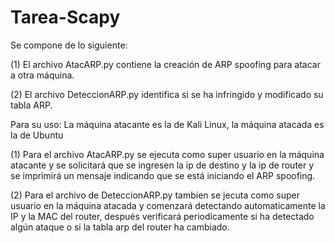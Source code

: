 # Tarea-Scapy
Se compone de lo siguiente:

(1) El archivo AtacARP.py contiene la creación de ARP spoofing para atacar a otra máquina.

(2) El archivo DeteccionARP.py identifica si se ha infringido y modificado su tabla ARP.

Para su uso:
La máquina atacante es la de Kali Linux, la máquina atacada es la de Ubuntu

(1) Para el archivo AtacARP.py se ejecuta como super usuario en la máquina atacante y se solicitará que se ingresen la ip de destino y la ip de router y se imprimirá un mensaje indicando que se está iniciando el ARP spoofing.    

(2) Para el archivo de DeteccionARP.py tambien se jecuta como super usuario en la máquina atacada y comenzará detectando automaticamente la IP y la MAC del router, después verificará periodicamente si ha detectado algún ataque o si la tabla arp del router ha cambiado.
